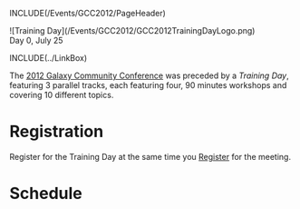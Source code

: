 INCLUDE(/Events/GCC2012/PageHeader)

<div class='left'>![Training Day](/Events/GCC2012/GCC2012TrainingDayLogo.png)</div>

<div class="title">Day 0, July 25</div>

INCLUDE(../LinkBox)

The [2012 Galaxy Community Conference](../) was preceded by a *Training Day*, featuring 3 parallel tracks, each featuring four, 90 minutes workshops and covering 10 different topics.

# Registration

Register for the Training Day at the same time you [Register](/Events/GCC2012/Register) for the meeting.  

# Schedule

